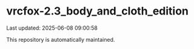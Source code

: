 # vrcfox-2.3_body_and_cloth_edition

Last updated: 2025-06-08 09:00:58

This repository is automatically maintained.
